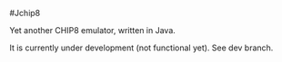 #Jchip8

Yet another CHIP8 emulator, written in Java.

It is currently under development (not functional yet). See dev branch.